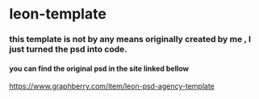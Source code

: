 # leon-template

### this template is not by any means originally created by me , I just turned the psd into code.

#### you can find the original psd in the site linked bellow 

https://www.graphberry.com/item/leon-psd-agency-template